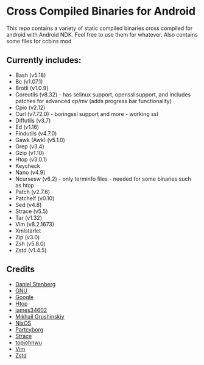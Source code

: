 # Cross Compiled Binaries for Android
This repo contains a variety of static compiled binaries cross compiled for android with Android NDK. Feel free to use them for whatever. Also contains some files for ccbins mod

## Currently includes:
* Bash (v5.18)
* Bc (v1.07.1)
* Brotli (v1.0.9)
* Coreutils (v8.32) - has selinux support, openssl support, and includes patches for advanced cp/mv (adds progress bar functionality)
* Cpio (v2.12)
* Curl (v7.72.0) - boringssl support and more - working ssl
* Diffutils (v3.7)
* Ed (v1.16)
* Findutils (v4.7.0)
* Gawk (Awk) (v5.1.0)
* Grep (v3.4)
* Gzip (v1.10)
* Htop (v3.0.1)
* Keycheck
* Nano (v4.9)
* Ncursesw (v6.2) - only terminfo files - needed for some binaries such as htop
* Patch (v2.7.6)
* Patchelf (v0.10)
* Sed (v4.8)
* Strace (v5.5)
* Tar (v1.32)
* Vim (v8.2.1673)
* Xmlstarlet
* Zip (v3.0)
* Zsh (v5.8.0)
* Zstd (v1.4.5)

## Credits
* [Daniel Stenberg](https://curl.haxx.se/)
* [GNU](https://www.gnu.org/software)
* [Google](https://github.com/google/brotli)
* [Htop](https://github.com/hishamhm/htop)
* [james34602](https://github.com/james34602)
* [Mikhail Grushinskiy](http://xmlstar.sourceforge.net/)
* [NixOS](https://nixos.org/patchelf.html)
* [Partcyborg](https://github.com/Magisk-Modules-Repo/zsh_arm64/)
* [Strace](https://github.com/strace/strace)
* [topjohnwu](https://github.com/topjohnwu/ndk-box-kitchen)
* [Vim](https://github.com/vim/vim)
* [Zstd](https://github.com/facebook/zstd)
